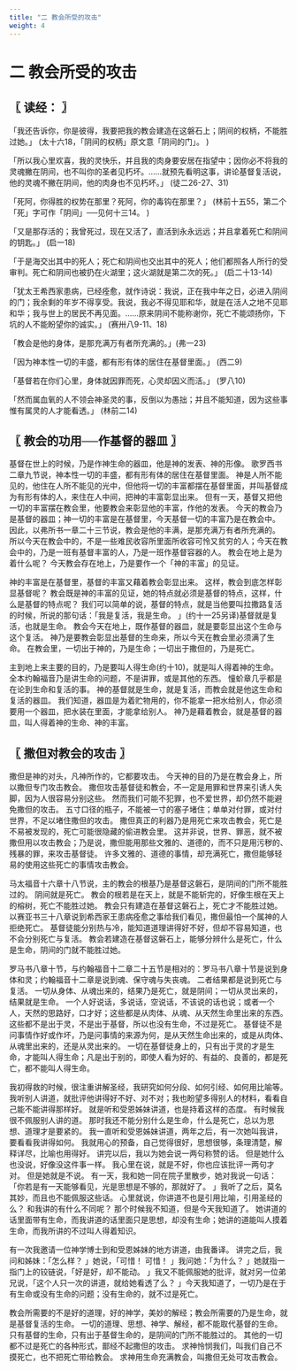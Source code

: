 ```yaml
---
title: "二 教会所受的攻击"
weight: 4
---
```


# 二 教会所受的攻击


## 〖 读经： 〗

「我还告诉你，你是彼得，我要把我的教会建造在这磐石上；阴间的权柄，不能胜过她。」
(太十六18，「阴间的权柄」原文意「阴间的门」。
)

「所以我心里欢喜，我的灵快乐，并且我的肉身要安居在指望中；因你必不将我的灵魂撇在阴间，也不叫你的圣者见朽坏。……就预先看明这事，讲论基督复活说，他的灵魂不撇在阴间，他的肉身也不见朽坏。」
(徒二26-27、31)

「死阿，你得胜的权势在那里？死阿，你的毒钩在那里？」
(林前十五55，第二个「死」字可作「阴间」──见何十三14。
)

「又是那存活的；我曾死过，现在又活了，直活到永永远远；并且拿着死亡和阴间的钥匙。」
(启一18)

「于是海交出其中的死人；死亡和阴间也交出其中的死人；他们都照各人所行的受审判。死亡和阴间也被扔在火湖里；这火湖就是第二次的死。」
(启二十13-14)

「犹太王希西家患病，已经痊愈，就作诗说：我说，正在我中年之日，必进入阴间的门；我余剩的年岁不得享受。我说，我必不得见耶和华，就是在活人之地不见耶和华；我与世上的居民不再见面。……原来阴间不能称谢你，死亡不能颂扬你，下坑的人不能盼望你的诚实。」
(赛卅八9-11、18)

「教会是他的身体，是那充满万有者所充满的。」(弗一23)

「因为神本性一切的丰盛，都有形有体的居住在基督里面。」
(西二9)

「基督若在你们心里，身体就因罪而死，心灵却因义而活。」
(罗八10)

「然而属血氧的人不领会神圣灵的事，反倒以为愚拙；并且不能知道，因为这些事惟有属灵的人才能看透。」
(林前二14)

## 〖 教会的功用──作基督的器皿 〗

基督在世上的时候，乃是作神生命的器皿，他是神的发表、神的形像。
歌罗西书二章九节说，神本性一切的丰盛，都有形有体的居住在基督里面。
神是人所不能见的，他住在人所不能见的光中，但他将一切的丰富都摆在基督里面，并叫基督成为有形有体的人，来住在人中间，把神的丰富彰显出来。
但有一天，基督又把他一切的丰富摆在教会里，他要教会来彰显他的丰富，作他的发表。
今天的教会乃是基督的器皿；神一切的丰富是在基督里，今天基督一切的丰富乃是在教会中。
因此，以弗所书一章二十三节说，教会是他的丰满，是那充满万有者所充满的。
所以今天在教会中的，不是一些难民收容所里面所收容可怜又贫穷的人；今天在教会中的，乃是一班有基督丰富的人，乃是一班作基督容器的人。
教会在地上是为着什么呢？
今天教会存在地上，乃是要作一个「神的丰富」的见证。

神的丰富是在基督里，基督的丰富又藉着教会彰显出来。
这样，教会到底怎样彰显基督呢？
教会既是神的丰富的见证，她的特点就必须是基督的特点，这样，什么是基督的特点呢？
我们可以简单的说，基督的特点，就是当他要叫拉撒路复活的时候，所说的那句话：「我是复活，我是生命。
」(约十一25另译)基督就是复活，也就是生命。
教会今天在地上，既作基督的器皿，就是要彰显出这个生命与这个复活。
神乃是要教会彰显出基督的生命来，所以今天在教会里必须满了生命。
在教会里，一切出于神的，乃是生命；一切出于撒但的，乃是死亡。

主到地上来主要的目的，乃是要叫人得生命(约十10)，就是叫人得着神的生命。
全本约翰福音乃是讲生命的问题，不是讲罪，或是其他的东西。
憧蚧章几乎都是在论到生命和复活的事。
神的基督就是生命，就是复活，而教会就是他这生命和复活的器皿。
我们知道，器皿是为着贮物用的，你不能拿一把水给别人，你必须要用一个器皿，把水装在里面，才能拿给别人。
神乃是藉着教会，就是基督的器皿，叫人得着神的生命、神的丰富。

## 〖 撒但对教会的攻击 〗

撒但是神的对头，凡神所作的，它都要攻击。
今天神的目的乃是在教会身上，所以撒但专门攻击教会。
撒但攻击基督徒和教会，不一定是用罪和世界来引诱人失脚，因为人很容易分别这些。
然而我们可能不犯罪，也不爱世界，却仍然不能避免撒但的攻击。
五寸口径的瓶子，不能被一寸的塞子堵住；单单对付罪，或对付世界，不足以堵住撒但的攻击。
撒但真正的利器乃是用死亡来攻击教会，死亡是不易被发现的，死亡可能很隐藏的偷进教会里。
这并非说，世界、罪恶，就不被撒但用以攻击教会；乃是说，撒但能用那些文雅的、道德的，而不只是用污秽的、残暴的罪，来攻击基督徒。
许多文雅的、道德的事情，却充满死亡，撒但能够轻易的使用这些死亡的事情攻击教会。

马太福音十六章十八节说，主的教会的根基乃是基督这磐石，是阴间的门所不能胜过的。
阴间就是死亡。
教会的根若是在天上，就是不能斩完的，好像生根在天上的榕树，死亡不能胜过她。
教会只有建造在基督这磐石上，死亡才不能胜过她。
以赛亚书三十八章说到希西家王患病痊愈之事给我们看见，撒但最怕一个属神的人拒绝死亡。
基督徒能分别热与冷，能知道道理讲得好不好，但却不容易知道，也不会分别死亡与复活。
教会若建造在基督这磐石上，能够分辨什么是死亡，什么是生命，阴间的门就不能胜过她。

罗马书八章十节，与约翰福音十二章二十五节是相对的：罗马书八章十节是说到身体和灵；约翰福音十二章是说到魂、保守魂与失丧魂。
二者结果都是说到死亡与复活。
一切从身体、从魂出来的，结果乃是死亡，就是阴间；一切从灵出来的，结果就是生命。
一个人好说话，多说话，空说话，不该说的话也说；或者一个人，天然的思路好，口才好；这些都是从肉体、从魂、从天然生命里出来的东西。
这些都不是出于灵，不是出于基督，所以也没有生命，不过是死亡。
基督徒不是问事情作好或作坏，乃是问事情的来源为何，是从天然生命出来的，或是从肉体、从魂里出来的，还是从灵出来的。
一切在基督徒身上的，只有出于灵的才是生命，才能叫人得生命；凡是出于别的，即使人看为好的、有益的、良善的，都是死亡，都不能叫人得生命。

我初得救的时候，很注重讲解圣经，我研究如何分段、如何引经、如何用比喻等。
我听别人讲道，就批评他讲得好不好、对不对；我也盼望多得别人的材料，看看自己能不能讲得那样好。
就是听和受恩姊妹讲道，也是持着这样的态度。
有时候我很不佩服别人讲的道。
那时我还不能分别什么是生命，什么是死亡，总以为思想、道理才是要紧的。
我一直听和受恩姊妹讲道，两年之后，有一次她叫我讲，要看看我讲得如何。
我就用心的预备，自己觉得很好，思想很够，条理清楚，解释详尽，比喻也用得好。
讲完以后，我以为她会说一两句称赞的话。
但是她什么也没说，好像没这件事一样。
我心里在说，就是不好，你也应该批评一两句才对。
但是她就是不说。
有一天，我和她一同在院子里散步，她对我说一句话：「你若是有一天能够看见，光是思想是不够的，那就好了。
」我听了之后，莫名其妙，而且也不能佩服这些话。
心里就说，你讲道不也是引用比喻，引用圣经的么？
和我讲的有什么不同呢？
那个时候我不知道，但是今天我知道了。
她讲道的话里面带有生命，而我讲道的话里面只是思想，却没有生命；她讲的道能叫人摸着生命，而我所讲的不过叫人得着知识。

有一次我邀请一位神学博士到和受恩姊妹的地方讲道，由我番译。
讲完之后，我问和姊妹：「怎么样？
」她说，「可惜！
可惜！
」我问她：「为什么？
」她就指一指门上的铰链说，「好是好，却不能动。
」我又不能佩服她的批评，就对另一位弟兄说，「这个人只一次的讲道，就给她看透了么？
」今天我知道了，一切乃是在于有生命或没有生命的问题；没有生命的，就不过是死亡。

教会所需要的不是好的道理，好的神学，美妙的解经；教会所需要的乃是生命，就是基督复活的生命。
一切的道理、思想、神学、解经，都不能取代基督的生命。
只有基督的生命，只有出于基督生命的，是阴间的门所不能胜过的。
其他的一切都不过是死亡的各种形式，鄑经不起撒但的攻击。
求神怜悯我们，叫我们自己不摸死亡，也不把死亡带给教会。
求神用生命充满教会，叫撒但无处可攻击教会。
